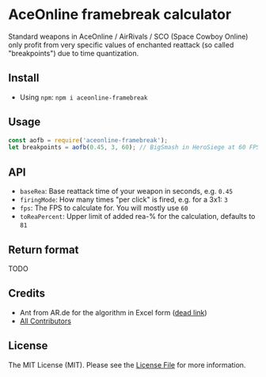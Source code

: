 # AceOnline framebreak calculator

Standard weapons in AceOnline / AirRivals / SCO (Space Cowboy Online) only profit from very specific values of enchanted reattack (so called "breakpoints") due to time quantization.

## Install

* Using `npm`: `npm i aceonline-framebreak`

## Usage

```JavaScript
const aofb = require('aceonline-framebreak');
let breakpoints = aofb(0.45, 3, 60); // BigSmash in HeroSiege at 60 FPS
```

## API

* `baseRea`: Base reattack time of your weapon in seconds, e.g. `0.45`
* `firingMode`: How many times "per click" is fired, e.g. for a 3x1: `3`
* `fps`: The FPS to calculate for. You will mostly use `60`
* `toReaPercent`: Upper limit of added rea-% for the calculation, defaults to `81`

## Return format

TODO

## Credits

- Ant from AR.de for the algorithm in Excel form ([dead link](http://board.de.airrivals.gameforge.com/board30-technik-area/board259-guides/board50-wissenswertes/p340589-framebrakes-herausfinden-fps-an-framebrakes-anpassen-min-excel-2010-n%C3%B6tig/#post340589))
- [All Contributors][link-contributors]

## License

The MIT License (MIT). Please see the [License File](LICENSE.md) for more information.


[ico-license]: https://img.shields.io/badge/license-MIT-brightgreen.svg?style=flat-square

[link-contributors]: ../../contributors
